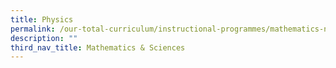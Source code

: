 ```yaml
---
title: Physics
permalink: /our-total-curriculum/instructional-programmes/mathematics-n-sciences/physics
description: ""
third_nav_title: Mathematics & Sciences
---
```

